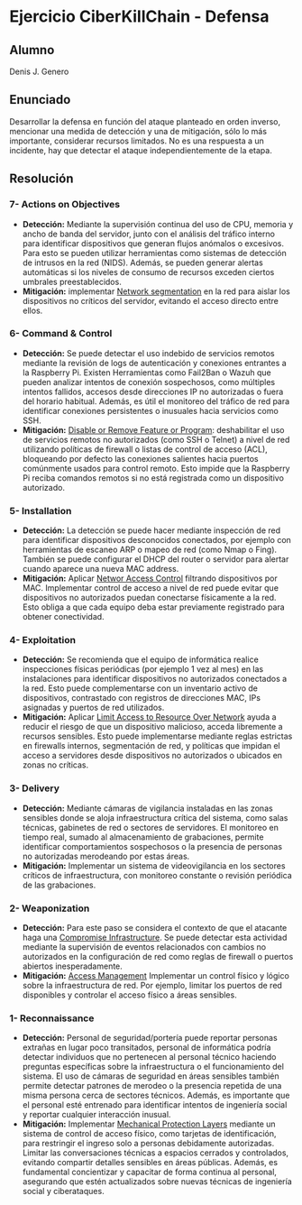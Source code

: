 # Ejercicio CiberKillChain - Defensa

## Alumno

Denis J. Genero

## Enunciado

Desarrollar la defensa en función del ataque planteado en orden inverso, mencionar una medida de detección y una de mitigación, sólo lo más importante, considerar recursos limitados. No es una respuesta a un incidente, hay que detectar el ataque independientemente de la etapa.


## Resolución

### 7- Actions on Objectives
- **Detección:** Mediante la supervisión continua del uso de CPU, memoria y ancho de banda del servidor, junto con el análisis del tráfico interno para identificar dispositivos que generan flujos anómalos o excesivos. Para esto se pueden utilizar herramientas como sistemas de detección de intrusos en la red (NIDS). Además, se pueden generar alertas automáticas si los niveles de consumo de recursos exceden ciertos umbrales preestablecidos.
- **Mitigación:** implementar [Network segmentation](https://attack.mitre.org/mitigations/M1030/) en la red para aislar los dispositivos no críticos del servidor, evitando el acceso directo entre ellos.

### 6- Command & Control
- **Detección:** Se puede detectar el uso indebido de servicios remotos mediante la revisión de logs de autenticación y conexiones entrantes a la Raspberry Pi. Existen Herramientas como Fail2Ban o Wazuh que pueden analizar intentos de conexión sospechosos, como múltiples intentos fallidos, accesos desde direcciones IP no autorizadas o fuera del horario habitual. Además, es útil el monitoreo del tráfico de red para identificar conexiones persistentes o inusuales hacia servicios como SSH.
- **Mitigación:** [Disable or Remove Feature or Program](https://attack.mitre.org/mitigations/M1042/): deshabilitar el uso de servicios remotos no autorizados (como SSH o Telnet) a nivel de red utilizando políticas de firewall o listas de control de acceso (ACL), bloqueando por defecto las conexiones salientes hacia puertos comúnmente usados para control remoto. Esto impide que la Raspberry Pi reciba comandos remotos si no está registrada como un dispositivo autorizado.

### 5- Installation
- **Detección:** La detección se puede hacer mediante inspección de red para identificar dispositivos desconocidos conectados, por ejemplo con herramientas de escaneo ARP o mapeo de red (como Nmap o Fing). También se puede configurar el DHCP del router o servidor para alertar cuando aparece una nueva MAC address.
- **Mitigación:**  Aplicar [Networ Access Control](https://attack.mitre.org/mitigations/M1037/) filtrando dispositivos por MAC. Implementar control de acceso a nivel de red puede evitar que dispositivos no autorizados puedan conectarse físicamente a la red. Esto obliga a que cada equipo deba estar previamente registrado para obtener conectividad.

### 4- Exploitation
- **Detección:** Se recomienda que el equipo de informática realice inspecciones físicas periódicas (por ejemplo 1 vez al mes) en las instalaciones para identificar dispositivos no autorizados conectados a la red. Esto puede complementarse con un inventario activo de dispositivos, contrastado con registros de direcciones MAC, IPs asignadas y puertos de red utilizados.
- **Mitigación:** Aplicar [Limit Access to Resource Over Network](https://attack.mitre.org/mitigations/M1035/) ayuda a reducir el riesgo de que un dispositivo malicioso, acceda libremente a recursos sensibles. Esto puede implementarse mediante reglas estrictas en firewalls internos, segmentación de red, y políticas que impidan el acceso a servidores desde dispositivos no autorizados o ubicados en zonas no críticas.

### 3- Delivery
- **Detección:** Mediante cámaras de vigilancia instaladas en las zonas sensibles donde se aloja infraestructura crítica del sistema, como salas técnicas, gabinetes de red o sectores de servidores. El monitoreo en tiempo real, sumado al almacenamiento de grabaciones, permite identificar comportamientos sospechosos o la presencia de personas no autorizadas merodeando por estas áreas.
- **Mitigación:** Implementar un sistema de videovigilancia en los sectores críticos de infraestructura, con monitoreo constante o revisión periódica de las grabaciones.

### 2- Weaponization
- **Detección:** Para este paso se considera el contexto de que el atacante haga una [Compromise Infrastructure](https://attack.mitre.org/techniques/T1584/). Se puede detectar esta actividad mediante la supervisión de eventos relacionados con cambios no autorizados en la configuración de red como reglas de firewall o puertos abiertos inesperadamente.
- **Mitigación:** [Access Management](https://attack.mitre.org/mitigations/M0807/) Implementar un control físico y lógico sobre la infraestructura de red. Por ejemplo, limitar los puertos de red disponibles y controlar el acceso físico a áreas sensibles.

### 1- Reconnaissance
- **Detección:** Personal de seguridad/portería puede reportar personas extrañas en lugar poco transitados, personal de informática podría detectar individuos que no pertenecen al personal técnico haciendo preguntas específicas sobre la infraestructura o el funcionamiento del sistema. El uso de cámaras de seguridad en áreas sensibles también permite detectar patrones de merodeo o la presencia repetida de una misma persona cerca de sectores técnicos. Además, es importante que el personal esté entrenado para identificar intentos de ingeniería social y reportar cualquier interacción inusual.
- **Mitigación:** Implementar [Mechanical Protection Layers](https://attack.mitre.org/mitigations/M0805/) mediante un sistema de control de acceso físico, como tarjetas de identificación, para restringir el ingreso solo a personas debidamente autorizadas. Limitar las conversaciones técnicas a espacios cerrados y controlados, evitando compartir detalles sensibles en áreas públicas. Además, es fundamental concientizar y capacitar de forma continua al personal, asegurando que estén actualizados sobre nuevas técnicas de ingeniería social y ciberataques.

